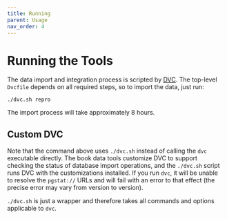 ```yaml
---
title: Running
parent: Usage
nav_order: 4
---
```


# Running the Tools

The data import and integration process is scripted by [DVC](https://dvc.org).  The top-level `Dvcfile` depends on all required steps, so to import the data, just run:

    ./dvc.sh repro

The import process will take approximately 8 hours.

## Custom DVC

Note that the command above uses `./dvc.sh` instead of calling the `dvc` executable directly.  The book
data tools customize DVC to support checking the status of database import operations, and the `./dvc.sh`
script runs DVC with the customizations installed.  If you run `dvc`, it will be unable to resolve the
`pgstat://` URLs and will fail with an error to that effect (the precise error may vary from version to
version).

`./dvc.sh` is just a wrapper and therefore takes all commands and options applicable to `dvc`.
